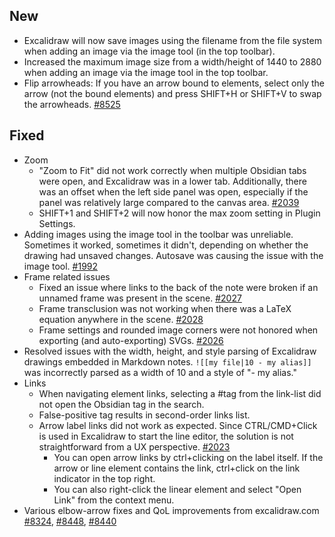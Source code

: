 ## New
- Excalidraw will now save images using the filename from the file system when adding an image via the image tool (in the top toolbar).
- Increased the maximum image size from a width/height of 1440 to 2880 when adding an image via the image tool in the top toolbar.
- Flip arrowheads: If you have an arrow bound to elements, select only the arrow (not the bound elements) and press SHIFT+H or SHIFT+V to swap the arrowheads. [#8525](https://github.com/excalidraw/excalidraw/pull/8525)

## Fixed
- Zoom
  - "Zoom to Fit" did not work correctly when multiple Obsidian tabs were open, and Excalidraw was in a lower tab. Additionally, there was an offset when the left side panel was open, especially if the panel was relatively large compared to the canvas area. [#2039](https://github.com/zsviczian/obsidian-excalidraw-plugin/issues/2039)
  - SHIFT+1 and SHIFT+2 will now honor the max zoom setting in Plugin Settings.
- Adding images using the image tool in the toolbar was unreliable. Sometimes it worked, sometimes it didn't, depending on whether the drawing had unsaved changes. Autosave was causing the issue with the image tool. [#1992](https://github.com/zsviczian/obsidian-excalidraw-plugin/issues/1992)
- Frame related issues
  - Fixed an issue where links to the back of the note were broken if an unnamed frame was present in the scene. [#2027](https://github.com/zsviczian/obsidian-excalidraw-plugin/issues/2027)
  - Frame transclusion was not working when there was a LaTeX equation anywhere in the scene. [#2028](https://github.com/zsviczian/obsidian-excalidraw-plugin/issues/2028)
  - Frame settings and rounded image corners were not honored when exporting (and auto-exporting) SVGs. [#2026](https://github.com/zsviczian/obsidian-excalidraw-plugin/issues/2026)
- Resolved issues with the width, height, and style parsing of Excalidraw drawings embedded in Markdown notes. `![[my file|10 - my alias]]` was incorrectly parsed as a width of 10 and a style of "- my alias."
- Links
  - When navigating element links, selecting a #tag from the link-list did not open the Obsidian tag in the search.
  - False-positive tag results in second-order links list.
  - Arrow label links did not work as expected. Since CTRL/CMD+Click is used in Excalidraw to start the line editor, the solution is not straightforward from a UX perspective. [#2023](https://github.com/zsviczian/obsidian-excalidraw-plugin/issues/2023)
    - You can open arrow links by ctrl+clicking on the label itself. If the arrow or line element contains the link, ctrl+click on the link indicator in the top right.
    - You can also right-click the linear element and select "Open Link" from the context menu.
- Various elbow-arrow fixes and QoL improvements from excalidraw.com [#8324](https://github.com/excalidraw/excalidraw/pull/8324), [#8448](https://github.com/excalidraw/excalidraw/pull/8448), [#8440](https://github.com/excalidraw/excalidraw/pull/8440)
